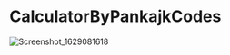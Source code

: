 # CalculatorByPankajkCodes
![Screenshot_1629081618](https://user-images.githubusercontent.com/74593517/129504381-0ce54a64-bee6-4d68-9920-69d14388c83e.png)
